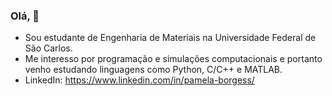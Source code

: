 ### Olá, 👋


- Sou estudante de Engenharia de Materiais na Universidade Federal de São Carlos.  
- Me interesso por programação e simulações computacionais e portanto venho estudando linguagens como Python, C/C++ e MATLAB.
- LinkedIn: https://www.linkedin.com/in/pamela-borgess/
